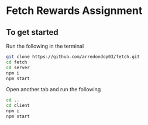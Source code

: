 # Fetch Rewards Assignment

## To get started

Run the following in the terminal

```bash
git clone https://github.com/arredondop03/fetch.git
cd fetch
cd server
npm i
npm start
```

Open another tab and run the following

```bash
cd ..
cd client
npm i
npm start
```
